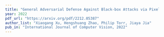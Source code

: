 ```yaml
---
title: "General Adversarial Defense Against Black-box Attacks via Pixel Level and Feature Level Distribution Alignments"
year: 2022
pdf_url: "https://arxiv.org/pdf/2212.05387"
author_list: "Xiaogang Xu, Hengshuang Zhao, Philip Torr, Jiaya Jia"
pub_in: "International Journal of Computer Vision, 2022"
---
```

